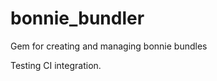 bonnie_bundler
==============

Gem for creating and managing bonnie bundles

Testing CI integration.
